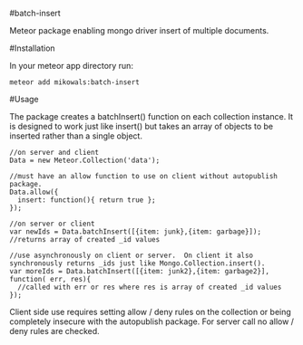 #batch-insert

Meteor package enabling mongo driver insert of multiple documents.

#Installation

In your meteor app directory run:

    meteor add mikowals:batch-insert

#Usage

The package creates a batchInsert() function on each collection instance.  It is designed to work just like insert() but takes an array of objects to be inserted rather than a single object.

    //on server and client
    Data = new Meteor.Collection('data');

    //must have an allow function to use on client without autopublish package.
    Data.allow({
      insert: function(){ return true };
    });

    //on server or client
    var newIds = Data.batchInsert([{item: junk},{item: garbage}]);  //returns array of created _id values

    //use asynchronously on client or server.  On client it also synchronously returns _ids just like Mongo.Collection.insert().
    var moreIds = Data.batchInsert([{item: junk2},{item: garbage2}], function( err, res){
      //called with err or res where res is array of created _id values
    });  

Client side use requires setting allow / deny rules on the collection or being completely insecure with the autopublish package.  For server call no allow / deny rules are checked.  
